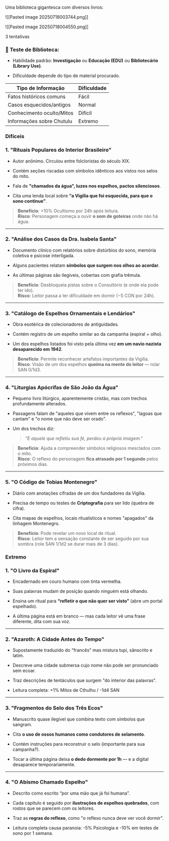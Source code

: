 Uma biblioteca gigantesca com diversos livros:

![[Pasted image 20250718003744.png]]

![[Pasted image 20250718004550.png]]

3 tentativas
### 🎲 Teste de **Biblioteca**:

- Habilidade padrão: **Investigação** ou  **Educação (EDU)** ou **Bibliotecário (Library Use)**.
    
- Dificuldade depende do tipo de material procurado.
    
| Tipo de Informação        | Dificuldade |
| ------------------------- | ----------- |
| Fatos históricos comuns   | Fácil       |
| Casos esquecidos/antigos  | Normal      |
| Conhecimento oculto/Mitos | Difícil     |
| Informações sobre Chutulu | Extremo     |


### **Difíceis**

### 1. **"Rituais Populares do Interior Brasileiro"**

- Autor anônimo. Circulou entre folcloristas do século XIX.
    
- Contém seções riscadas com símbolos idênticos aos vistos nos selos do mito.
    
- Fala de **"chamados da água", luzes nos espelhos, pactos silenciosos**.
    
- Cita uma lenda local sobre **“a Vigília que foi esquecida, para que o sono continue”**.
    

> **Benefício**: +10% Ocultismo por 24h após leitura.  
> **Risco**: Personagem começa a ouvir **o som de goteiras** onde não há água.

---

### 2. **"Análise dos Casos da Dra. Isabela Santa"**

- Documento clínico com relatórios sobre distúrbios do sono, memória coletiva e psicose interligada.
    
- Alguns pacientes relatam **símbolos que surgem nos olhos ao acordar**.
    
- As últimas páginas são ilegíveis, cobertas com grafia trêmula.
    

> **Benefício**: Desbloqueia pistas sobre o Consultório (e onde ela pode ter ido).  
> **Risco**: Leitor passa a ter dificuldade em dormir (−5 CON por 24h).

---

### 3. **"Catálogo de Espelhos Ornamentais e Lendários"**

- Obra esotérica de colecionadores de antiguidades.
    
- Contém registro de um espelho similar ao da campanha (espiral + olho).
    
- Um dos espelhos listados foi visto pela última vez **em um navio nazista desaparecido em 1942**.
    

> **Benefício**: Permite reconhecer artefatos importantes da Vigília.  
> **Risco**: Visão de um dos espelhos **queima na mente do leitor** — rolar SAN 0/1d3.

---

### 4. **"Liturgias Apócrifas de São João da Água"**

- Pequeno livro litúrgico, aparentemente cristão, mas com trechos profundamente alterados.
    
- Passagens falam de "aqueles que vivem entre os reflexos", "lagoas que cantam" e "o nome que não deve ser orado".
    
- Um dos trechos diz:
    
    > _"E aquele que refletiu sua fé, perdeu a própria imagem."_
    

> **Benefício**: Ajuda a compreender símbolos religiosos mesclados com o mito.  
> **Risco**: O reflexo do personagem **fica atrasado por 1 segundo** pelos próximos dias.

---

### 5. **"O Código de Tobias Montenegro"**

- Diário com anotações cifradas de um dos fundadores da Vigília.
    
- Precisa de tempo ou testes de **Criptografia** para ser lido (quebra de cifra).
    
- Cita mapas de espelhos, locais ritualísticos e nomes "apagados" da linhagem Montenegro.
    

> **Benefício**: Pode revelar um novo local de ritual.  
> **Risco**: Leitor tem a sensação constante de ser seguido por sua sombra (role SAN 1/1d2 se durar mais de 3 dias).


### **Extremo**

### 1. **"O Livro da Espiral"**

- Encadernado em couro humano com tinta vermelha.
    
- Suas palavras mudam de posição quando ninguém está olhando.
    
- Ensina um ritual para **“refletir o que não quer ser visto”** (abre um portal espelhado).
    
- A última página está em branco — mas cada leitor vê uma frase diferente, dita com sua voz.
    

---

### 2. **"Azaroth: A Cidade Antes do Tempo"**

- Supostamente traduzido do "francês" mas mistura tupi, sânscrito e latim.
    
- Descreve uma cidade submersa cujo nome não pode ser pronunciado sem ecoar.
    
- Traz descrições de tentáculos que surgem "do interior das palavras".
    
- Leitura completa: +1% Mitos de Cthulhu / -1d4 SAN
    

---

### 3. **"Fragmentos do Selo dos Três Ecos"**

- Manuscrito quase ilegível que combina texto com símbolos que sangram.
    
- Cita **o uso de ossos humanos como condutores de selamento**.
    
- Contém instruções para reconstruir o selo (importante para sua campanha?).
    
- Tocar a última página deixa **o dedo dormente por 1h** — e a digital desaparece temporariamente.
    

---

### 4. **"O Abismo Chamado Espelho"**

- Descrito como escrito “por uma mão que já foi humana”.
    
- Cada capítulo é seguido por **ilustrações de espelhos quebrados**, com rostos que se parecem com os leitores.
    
- Traz as **regras do reflexo**, como "o reflexo nunca deve ver você dormir".
    
- Leitura completa causa paranoia: -5% Psicologia e -10% em testes de sono por 1 semana.

